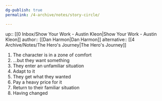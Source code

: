 ```yaml
---
dg-publish: true
permalink: /4-archive/notes/story-circle/

---
```


up:: [[0 Inbox/Show Your Work - Austin Kleon\|Show Your Work - Austin Kleon]]
author:: [[Dan Harmon\|Dan Harmon]]
alternative:: [[4 Archive/Notes/The Hero's Journey\|The Hero's Journey]]

1. The character is in a zone of comfort
2. ...but they want something
3. They enter an unfamiliar situation
4. Adapt to it
5. They get what they wanted
6. Pay a heavy price for it
7. Return to their familiar situation
8. Having changed